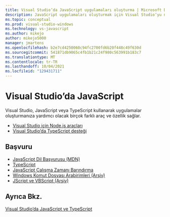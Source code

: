 ```yaml
---
title: Visual Studio’da JavaScript uygulamaları oluşturma | Microsoft Docs
description: JavaScript uygulamaları oluşturmak için Visual Studio’yu nasıl kullanacağınızı öğrenin.
ms.topic: conceptual
ms.prod: visual-studio-windows
ms.technology: vs-javascript
ms.author: mikejo
author: mikejo5000
manager: jmartens
ms.openlocfilehash: b2e7cd4250060c94fc2700fd6b20f448c49f630d
ms.sourcegitcommit: 541871db9065c4fb1b21c24f980c563991b183c7
ms.translationtype: MT
ms.contentlocale: tr-TR
ms.lasthandoff: 10/04/2021
ms.locfileid: "129431711"
---
```

# <a name="javascript-in-visual-studio"></a>Visual Studio’da JavaScript

Visual Studio, JavaScript veya TypeScript kullanarak uygulamalar oluşturmanıza yardımcı olacak birçok farklı araç ve özellik sağlar.

- [Visual Studio için Node.js araçları](/visualstudio/ide/quickstart-nodejs)
- [Visual Studio’da TypeScript desteği](/visualstudio/javascript/javascript-in-vs-2019)

## <a name="reference"></a>Başvuru

- [JavaScript Dil Başvurusu (MDN)](https://developer.mozilla.org/en-US/docs/Web/JavaScript/Reference)
- [TypeScript](http://www.typescriptlang.org/docs/tutorial.html)
- [JavaScript Çalışma Zamanı Barındırma](/microsoft-edge/hosting/javascript-runtime-hosting)
- [Windows Komut Dosyası Arabirimleri (Arşiv)](/previous-versions//t9d4xf28(v=vs.85)?redirectedfrom=MSDN)
- [JScript ve VBScript (Arşiv)](/previous-versions/windows/internet-explorer/ie-developer/scripting-articles/d1et7k7c(v%3dvs.84))

## <a name="see-also"></a>Ayrıca Bkz.

[Visual Studio’da JavaScript ve TypeScript](/visualstudio/javascript/)
